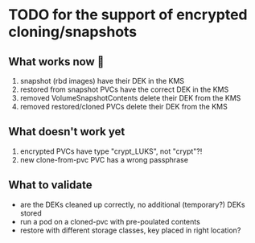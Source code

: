 # TODO for the support of encrypted cloning/snapshots

## What works now 🥳

1. snapshot (rbd images) have their DEK in the KMS
2. restored from snapshot PVCs have the correct DEK in the KMS
3. removed VolumeSnapshotContents delete their DEK from the KMS
4. removed restored/cloned PVCs delete their DEK from the KMS

## What doesn't work yet

1. encrypted PVCs have type "crypt_LUKS", not "crypt"?!
1. new clone-from-pvc PVC has a wrong passphrase

## What to validate

- are the DEKs cleaned up correctly, no additional (temporary?) DEKs stored
- run a pod on a cloned-pvc with pre-poulated contents
- restore with different storage classes, key placed in right location?
